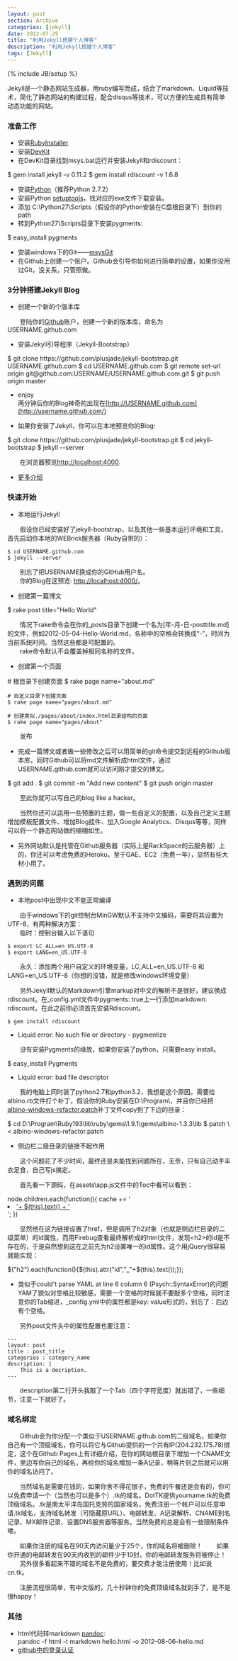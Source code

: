 ```yaml
---
layout: post
section: Archive
categories: [jekyll]
date: 2012-07-25
title: "利用Jekyll搭建个人博客"
description: "利用Jekyll搭建个人博客"
tags: [Jekyll]
---
```

{% include JB/setup %}

Jekyll是一个静态网站生成器，用ruby编写而成，结合了markdown、Liquid等技术，简化了静态网站的构建过程，配合disqus等技术，可以方便的生成具有简单动态功能的网站。

### 准备工作 

-   安装[RubyInstaller](http://rubyinstaller.org/downloads/)
-   安装[DevKit](http://rubyinstaller.org/downloads/)
-   在DevKit目录找到msys.bat运行并安装Jekyll和rdiscount：

<label />
    $ gem install jekyll -v 0.11.2
    $ gem install rdiscount -v 1.6.8

-   安装[Python](http://www.python.org/getit/)（推荐Python 2.7.2）
-   安装Python [setuptools](http://pypi.python.org/pypi/setuptools)，找对应的exe文件下载安装。
-   添加 C:\Python27\Scripts（假设你的Python安装在C盘根目录下）到你的path
-   转到Python27\Scripts目录下安装pygments: 

<label />
    $ easy_install pygments

-   安装windows下的Git——[msysGit](http://msysgit.github.com/)
-   在Github上创建一个账户。Github会引导你如何进行简单的设置，如果你没用过Git，没关系，只管照做。

### 3分钟搭建Jekyll Blog 

-   创建一个新的个版本库

　　登陆你的[Github](https://github.com/)账户，创建一个新的版本库，命名为USERNAME.github.com

-   安装Jekyll引导程序（Jekyll-Bootstrap） 

<label />
    $ git clone https://github.com/plusjade/jekyll-bootstrap.git USERNAME.github.com  
    $ cd USERNAME.github.com  
    $ git remote set-url origin git@github.com:USERNAME/USERNAME.github.com.git  
    $ git push origin master

-   enjoy  
    两分钟后你的Blog神奇的出现在[http://USERNAME.github.com](http://username.github.com/)

-   如果你安装了Jekyll，你可以在本地预览你的Blog:  

<label/>
    $ git clone https://github.com/plusjade/jekyll-bootstrap.git  
    $ cd jekyll-bootstrap  
    $ jekyll --server

　　在浏览器预览[http://localhost:4000](http://localhost:4000/).

-   [更多介绍](http://jekyllbootstrap.com/lessons/jekyll-introduction.html)

### 快速开始 

-   本地运行Jekyll 

　　假设你已经安装好了jekyll-bootstrap，以及其他一些基本运行环境和工具，首先启动你本地的WEBrick服务器（Ruby自带的）：

    $ cd USERNAME.github.com  
    $ jekyll --server  

　　别忘了把USERNAME换成你的GitHub用户名。  
　　你的Blog在这预览: [http://localhost:4000/](http://localhost:4000/)。  

-   创建第一篇博文 

<label/>
    $ rake post title="Hello World"

　　情况下rake命令会在你的_posts目录下创建一个名为\[年-月-日-posttitle.md\]的文件，例如2012-05-04-Hello-World.md，名称中的空格会转换成“-”，时间为当前系统时间。当然这些都是可配置的。  
　　rake命令默认不会覆盖掉相同名称的文件。  

-   创建第一个页面 

<label/>
    # 根目录下创建页面  
    $ rake page name="about.md"

    # 自定义目录下创建页面  
    $ rake page name="pages/about.md"

    # 创建类似./pages/about/index.html目录结构的页面  
    $ rake page name="pages/about"
　　发布  

-   完成一篇博文或者做一些修改之后可以用简单的git命令提交到远程的Github版本库。同时Github可以将md文件解析成html文件，通过USERNAME.github.com就可以访问刚才提交的博文。  

<label/>
    $ git add .  
    $ git commit -m "Add new content"  
    $ git push origin master
    
　　至此你就可以写自己的blog like a hacker。

　　当然你还可以运用一些预置的主题，做一些自定义的配置，以及自己定义主题增加模板配置文件、增加Blog挂件、加入Google Analytics、Disqus等等，同样可以将一个静态网站做的栩栩如生。  

-   另外网站默认是托管在Github服务器（实际上是RackSpace的云服务器）上的，你还可以考虑免费的Heroku，至于GAE、EC2（免费一年），显然有些大材小用了。  

### 遇到的问题

-   本地post中出现中文不能正常编译  

　　由于windows下的git控制台MinGW默认不支持中文编码，需要将其设置为UTF-8，有两种解决方案：  
　　临时：控制台输入以下语句  

    $ export LC_ALL=en_US.UTF-8  
    $ export LANG=en_US.UTF-8  
    
　　永久：添加两个用户自定义的环境变量，LC_ALL=en_US.UTF-8 和 LANG=en_US.UTF-8（你想的没错，就是修改windows环境变量）

　　另外Jekyll默认的Markdown引擎markup对中文的解析不是很好，建议换成rdiscount。在_config.yml文件中pygments: true上一行添加markdown: rdiscount。在此之前你必须首先安装Rdiscount。

    $ gem install rdiscount

-   Liquid error: No such file or directory - pygmentize

　　没有安装Pygments的缘故，如果你安装了python，只需要easy install。  
    
<label/>
    $ easy_install Pygments

-   Liquid error: bad file descriptor

　　我的电脑上同时装了python2.7和python3.2，我想是这个原因。需要给albino.rb文件打个补丁，假设你的Ruby安装在D:\Program\，并且你已经把[albino-windows-refactor.patch](https://gist.github.com/2592525)补丁文件copy到了下边的目录：  

<label/>
    $ cd D:\Program\Ruby193\lib\ruby\gems\1.9.1\gems\albino-1.3.3\lib  
    $ patch \< albino-windows-refactor.patch

-   侧边栏二级目录的链接不起作用

　　这个问题花了不少时间，最终还是未能找到问题所在，无奈，只有自己动手丰衣足食，自己写js搞定。

　　首先看一下源码，在assets\app.js文件中的Toc中看可以看到：  
    
<label/>    
    node.children.each(function(){  
        cache += '<li class="sub"><a href="#'+ this.id + '">'+ $(this).text() + '</a></li>';  
    })  

　　显然他在这为链接设置了href，但是调用了h2对象（也就是侧边栏目录的二级菜单）的id属性，而用Firebug查看最终解析成的html文件，发现&lt;h2>的id是不存在的，于是自然想到这在之前先为h2设置唯一的id属性。这个用jQuery很容易就能实现：  
    
<label/>
    $("h2").each(function(){$(this).attr("id","_"+$(this).text());});

-   类似于could't parse YAML at line 6 column 6 (Psych::SyntaxError)的问题  
    YAM了貌似对空格比较敏感，需要一个空格的时候就不要敲多个空格，同时注意你的Tab缩进，_config.yml中的属性都是key: value形式的，别忘了：后边有个空格。  

　　另外post文件头中的属性配置也要注意：
    
    ---  
    layout: post  
    title : post_title  
    categories : category_name  
    description: |  
        This is a decription.  
    ---  

　　description第二行开头我敲了一个Tab（四个字符宽度）就出错了，一些细节，注意一下就好了。

### 域名绑定 ###

　　Github会为你分配一个类似于USERNAME.github.com的二级域名，如果你自己有一个顶级域名，你可以将它与Github提供的一个共有IP(204.232.175.78)绑定，这个在Github Pages上有详细介绍，在你的网站根目录下增加一个CNAME文件，里边写你自己的域名，再给你的域名增加一条A记录，稍等片刻之后就可以用你的域名访问了。

　　当然域名是需要花钱的，如果你舍不得花银子，免费的午餐还是会有的，你可以免费申请一个（当然也可以是多个）.tk的域名。DotTK提供yourname.tk的免费顶级域名。.tk是南太平洋岛国托克劳的国家域名，免费注册一个帐户可以任意申请.tk域名，支持域名转发（可隐藏原URL）、电邮转发、A记录解析、CNAME别名记录、MX邮件记录、设置DNS服务器等服务。当然免费的总是会有一些限制条件喽。

　　如果你注册的域名在90天内访问量少于25个，你的域名将被删除！
　　如果你开通的电邮转发在90天内收到的邮件少于10封，你的电邮转发服务将被停止！
　　另外很多看起来不错的域名不是免费的，要交费才能注册使用！比如说cn.tk。

　　注册流程很简单，有中文版的，几十秒钟你的免费顶级域名就到手了，是不是很happy！


### 其他
-   html代码转markdown [pandoc](http://johnmacfarlane.net/pandoc/installing.html):  
	pandoc -f html -t markdown hello.html -o 2012-08-06-hello.md
-   [github中的登录认证](http://www.cnblogs.com/rollenholt/articles/2389459.html)
